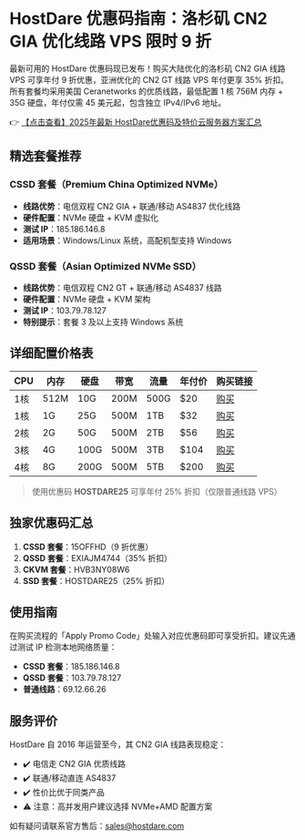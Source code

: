 # HostDare 优惠码指南：洛杉矶 CN2 GIA 优化线路 VPS 限时 9 折

最新可用的 HostDare 优惠码现已发布！购买大陆优化的洛杉矶 CN2 GIA 线路 VPS 可享年付 9 折优惠，亚洲优化的 CN2 GT 线路 VPS 年付更享 35% 折扣。所有套餐均采用美国 Ceranetworks 的优质线路，最低配置 1 核 756M 内存 + 35G 硬盘，年付仅需 45 美元起，包含独立 IPv4/IPv6 地址。

👉 [【点击查看】2025年最新 HostDare优惠码及特价云服务器方案汇总](https://bit.ly/hostdare)

## 精选套餐推荐

### CSSD 套餐（Premium China Optimized NVMe）
- **线路优势**：电信双程 CN2 GIA + 联通/移动 AS4837 优化线路
- **硬件配置**：NVMe 硬盘 + KVM 虚拟化
- **测试 IP**：185.186.146.8
- **适用场景**：Windows/Linux 系统，高配机型支持 Windows

### QSSD 套餐（Asian Optimized NVMe SSD）
- **线路优势**：电信双程 CN2 GT + 联通/移动 AS4837 线路
- **硬件配置**：NVMe 硬盘 + KVM 架构
- **测试 IP**：103.79.78.127
- **特别提示**：套餐 3 及以上支持 Windows 系统

## 详细配置价格表

| CPU  | 内存 | 硬盘 | 带宽 | 流量 | 年付价 | 购买链接 |
|------|------|------|------|------|--------|----------|
| 1核  | 512M | 10G  | 200M | 500G | $20    | [购买](https://bit.ly/hostdare) |
| 1核  | 1G   | 25G  | 500M | 1TB  | $32    | [购买](https://bit.ly/hostdare) |
| 2核  | 2G   | 50G  | 500M | 2TB  | $56    | [购买](https://bit.ly/hostdare) |
| 3核  | 4G   | 100G | 500M | 3TB  | $104   | [购买](https://bit.ly/hostdare) |
| 4核  | 8G   | 200G | 500M | 5TB  | $200   | [购买](https://bit.ly/hostdare) |

> 使用优惠码 **HOSTDARE25** 可享年付 25% 折扣（仅限普通线路 VPS）

## 独家优惠码汇总

1. **CSSD 套餐**：15OFFHD（9 折优惠）
2. **QSSD 套餐**：EXIAJM4744（35% 折扣）
3. **CKVM 套餐**：HVB3NY08W6
4. **SSD 套餐**：HOSTDARE25（25% 折扣）

## 使用指南

在购买流程的「Apply Promo Code」处输入对应优惠码即可享受折扣。建议先通过测试 IP 检测本地网络质量：

- **CSSD 套餐**：185.186.146.8
- **QSSD 套餐**：103.79.78.127
- **普通线路**：69.12.66.26

## 服务评价

HostDare 自 2016 年运营至今，其 CN2 GIA 线路表现稳定：
- ✔️ 电信走 CN2 GIA 优质线路
- ✔️ 联通/移动直连 AS4837
- ✔️ 性价比优于同类产品
- ⚠️ 注意：高并发用户建议选择 NVMe+AMD 配置方案

如有疑问请联系官方售后：sales@hostdare.com